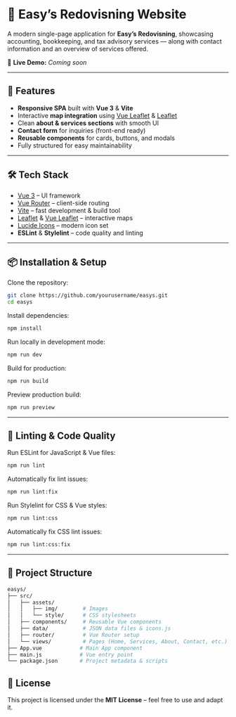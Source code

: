 # 💼 Easy’s Redovisning Website  

A modern single-page application for **Easy’s Redovisning**, showcasing accounting, bookkeeping, and tax advisory services — along with contact information and an overview of services offered.  

🚀 **Live Demo:** *Coming soon*  

---

## 📸 Features  
- **Responsive SPA** built with **Vue 3** & **Vite**  
- Interactive **map integration** using [Vue Leaflet](https://vue-leaflet.org/) & [Leaflet](https://leafletjs.com/)  
- Clean **about & services sections** with smooth UI  
- **Contact form** for inquiries (front-end ready)  
- **Reusable components** for cards, buttons, and modals  
- Fully structured for easy maintainability  

---

## 🛠️ Tech Stack  
- [Vue 3](https://vuejs.org/) – UI framework  
- [Vue Router](https://router.vuejs.org/) – client-side routing  
- [Vite](https://vitejs.dev/) – fast development & build tool  
- [Leaflet](https://leafletjs.com/) & [Vue Leaflet](https://vue-leaflet.org/) – interactive maps  
- [Lucide Icons](https://lucide.dev/) – modern icon set  
- **ESLint** & **Stylelint** – code quality and linting  

---

## 📦 Installation & Setup  

Clone the repository:  
```bash
git clone https://github.com/yourusername/easys.git
cd easys
```

Install dependencies:  
```bash
npm install
```

Run locally in development mode:  
```bash
npm run dev
```

Build for production:  
```bash
npm run build
```

Preview production build:  
```bash
npm run preview
```

---

## 🧹 Linting & Code Quality  

Run ESLint for JavaScript & Vue files:  
```bash
npm run lint
```

Automatically fix lint issues:  
```bash
npm run lint:fix
```

Run Stylelint for CSS & Vue styles:  
```bash
npm run lint:css
```

Automatically fix CSS lint issues:  
```bash
npm run lint:css:fix
```

---

## 📂 Project Structure  

```bash
easys/
├── src/                
│   ├── assets/         
│   │   ├── img/        # Images
│   │   └── style/      # CSS stylesheets
│   ├── components/     # Reusable Vue components
│   ├── data/           # JSON data files & icons.js
│   ├── router/         # Vue Router setup
│   └── views/          # Pages (Home, Services, About, Contact, etc.)
├── App.vue            # Main App component
├── main.js            # Vue entry point
└── package.json       # Project metadata & scripts
```

## 📖 License  
This project is licensed under the **MIT License** – feel free to use and adapt it.
